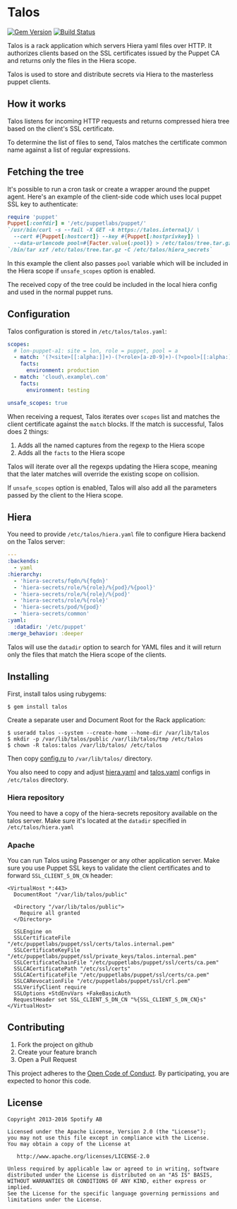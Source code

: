 Talos
=====

[![Gem Version](https://badge.fury.io/rb/talos.svg)](http://badge.fury.io/rb/talos)
[![Build Status](https://travis-ci.org/spotify/talos.png?branch=master)](https://travis-ci.org/spotify/talos)

Talos is a rack application which servers Hiera yaml files over HTTP.
It authorizes clients based on the SSL certificates issued by the Puppet CA and returns only the files in the Hiera scope.

Talos is used to store and distribute secrets via Hiera to the masterless puppet clients.

How it works
------------
Talos listens for incoming HTTP requests and returns compressed hiera
tree based on the client's SSL certificate.

To determine the list of files to send, Talos matches the certificate
common name against a list of regular expressions.

Fetching the tree
-----------------

It's possible to run a cron task or create a wrapper around the puppet
agent. Here's an example of the client-side code which uses local puppet SSL key
to authenticate:

```ruby
require 'puppet'
Puppet[:confdir] = '/etc/puppetlabs/puppet/'
`/usr/bin/curl -s --fail -X GET -k https://talos.internal}/ \
  --cert #{Puppet[:hostcert]} --key #{Puppet[:hostprivkey]} \
  --data-urlencode pool=#{Facter.value(:pool)} > /etc/talos/tree.tar.gz`
`/bin/tar xzf /etc/talos/tree.tar.gz -C /etc/talos/hiera_secrets`
```

In this example the client also passes `pool` variable which will
be included in the Hiera scope if `unsafe_scopes` option is enabled.

The received copy of the tree could be included in the local hiera config
and used in the normal puppet runs.

Configuration
-------------
Talos configuration is stored in `/etc/talos/talos.yaml`:

```yaml
scopes:
  # lon-puppet-a1: site = lon, role = puppet, pool = a
  - match: '(?<site>[[:alpha:]]+)-(?<role>[a-z0-9]+)-(?<pool>[[:alpha:]]+)'
    facts:
      environment: production
  - match: 'cloud\.example\.com'
    facts:
      environment: testing

unsafe_scopes: true
```

When receiving a request, Talos iterates over `scopes` list and matches
the client certificate against the `match` blocks. If the match is
successful, Talos does 2 things:

1. Adds all the named captures from the regexp to the Hiera scope
2. Adds all the `facts` to the Hiera scope

Talos will iterate over all the regexps updating the
Hiera scope, meaning that the later matches will override the existing
scope on collision.

If `unsafe_scopes` option is enabled, Talos will also add all the parameters
passed by the client to the Hiera scope.

Hiera
-----
You need to provide `/etc/talos/hiera.yaml` file to configure Hiera
backend on the Talos server:

```yaml
---
:backends:
  - yaml
:hierarchy:
  - 'hiera-secrets/fqdn/%{fqdn}'
  - 'hiera-secrets/role/%{role}/%{pod}/%{pool}'
  - 'hiera-secrets/role/%{role}/%{pod}'
  - 'hiera-secrets/role/%{role}'
  - 'hiera-secrets/pod/%{pod}'
  - 'hiera-secrets/common'
:yaml:
  :datadir: '/etc/puppet'
:merge_behavior: :deeper
```

Talos will use the `datadir` option to search for YAML files and it
will return only the files that match the Hiera scope of the clients.


Installing
----------

First, install talos using rubygems:

    $ gem install talos

Create a separate user and Document Root for the Rack application:

    $ useradd talos --system --create-home --home-dir /var/lib/talos
    $ mkdir -p /var/lib/talos/public /var/lib/talos/tmp /etc/talos
    $ chown -R talos:talos /var/lib/talos/ /etc/talos

Then copy [config.ru](config.ru) to `/var/lib/talos/` directory.

You also need to copy and adjust [hiera.yaml](spec/fixtures/hiera.yaml) and
[talos.yaml](spec/fixtures/talos.yaml) configs in `/etc/talos` directory.

### Hiera repository

You need to have a copy of the hiera-secrets repository available on the
talos server. Make sure it's located at the `datadir` specified in
`/etc/talos/hiera.yaml`

### Apache

You can run Talos using Passenger or any other application server. Make
sure you use Puppet SSL keys to validate the client certificates and to
forward `SSL_CLIENT_S_DN_CN` header:

```
<VirtualHost *:443>
  DocumentRoot "/var/lib/talos/public"

  <Directory "/var/lib/talos/public">
    Require all granted
  </Directory>

  SSLEngine on
  SSLCertificateFile "/etc/puppetlabs/puppet/ssl/certs/talos.internal.pem"
  SSLCertificateKeyFile "/etc/puppetlabs/puppet/ssl/private_keys/talos.internal.pem"
  SSLCertificateChainFile "/etc/puppetlabs/puppet/ssl/certs/ca.pem"
  SSLCACertificatePath "/etc/ssl/certs"
  SSLCACertificateFile "/etc/puppetlabs/puppet/ssl/certs/ca.pem"
  SSLCARevocationFile "/etc/puppetlabs/puppet/ssl/crl.pem"
  SSLVerifyClient require
  SSLOptions +StdEnvVars +FakeBasicAuth
  RequestHeader set SSL_CLIENT_S_DN_CN "%{SSL_CLIENT_S_DN_CN}s"
</VirtualHost>
```

Contributing
------------
1. Fork the project on github
2. Create your feature branch
3. Open a Pull Request

This project adheres to the [Open Code of Conduct][code-of-conduct]. By
participating, you are expected to honor this code.

[code-of-conduct]:
https://github.com/spotify/code-of-conduct/blob/master/code-of-conduct.md

License
-----------------
```text
Copyright 2013-2016 Spotify AB

Licensed under the Apache License, Version 2.0 (the "License");
you may not use this file except in compliance with the License.
You may obtain a copy of the License at

   http://www.apache.org/licenses/LICENSE-2.0

Unless required by applicable law or agreed to in writing, software
distributed under the License is distributed on an "AS IS" BASIS,
WITHOUT WARRANTIES OR CONDITIONS OF ANY KIND, either express or implied.
See the License for the specific language governing permissions and
limitations under the License.
```
